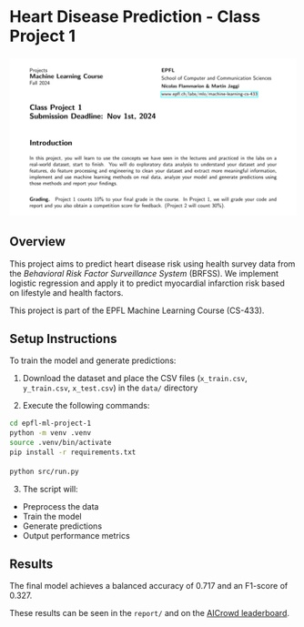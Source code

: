 # Heart Disease Prediction - Class Project 1

<h3 align="center">
    <img src="report/figures/ss.png" alt="Logo" width="700"/>
</h3>

## Overview

This project aims to predict heart disease risk using health survey data from the *Behavioral Risk Factor Surveillance System* (BRFSS). We implement logistic regression and apply it to predict myocardial infarction risk based on lifestyle and health factors.

This project is part of the EPFL Machine Learning Course (CS-433).

## Setup Instructions

To train the model and generate predictions:

1. Download the dataset and place the CSV files (`x_train.csv`, `y_train.csv`, `x_test.csv`) in the `data/` directory

2. Execute the following commands:

```bash
cd epfl-ml-project-1
python -m venv .venv
source .venv/bin/activate
pip install -r requirements.txt

python src/run.py
```
3. The script will:

- Preprocess the data
- Train the model
- Generate predictions
- Output performance metrics

## Results

The final model achieves a balanced accuracy of $0.717$ and an F1-score of $0.327$.

These results can be seen in the `report/` and on the [AICrowd leaderboard](https://www.aicrowd.com/challenges/epfl-machine-learning-project-1).
